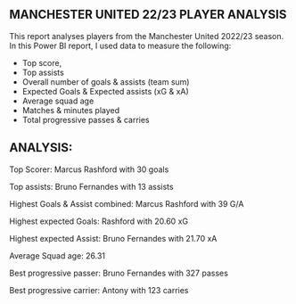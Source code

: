 ## MANCHESTER UNITED 22/23 PLAYER ANALYSIS

This report analyses players from the Manchester United 2022/23 season. In this Power BI report, I used data to measure the following:

- Top score, 
- Top assists
- Overall number of goals & assists (team sum)
- Expected Goals & Expected assists (xG & xA)
- Average squad age
- Matches & minutes played
- Total progressive passes & carries

## ANALYSIS:

Top Scorer: Marcus Rashford with 30 goals 

Top assists: Bruno Fernandes with 13 assists

Highest Goals & Assist combined: Marcus Rashford with 39 G/A

Highest expected Goals: Rashford with 20.60 xG

Highest expected Assist: Bruno Fernandes with 21.70 xA 

Average Squad age: 26.31

Best progressive passer: Bruno Fernandes with 327 passes 

Best progressive carrier: Antony with 123 carries
